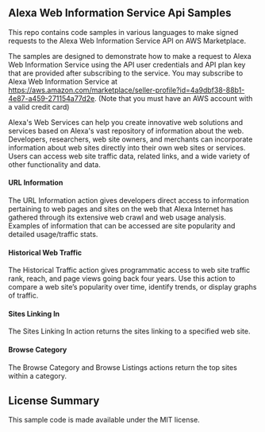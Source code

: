 ## Alexa Web Information Service Api Samples

This repo contains code samples in various languages to make signed requests to the Alexa Web Information Service API on AWS Marketplace.

The samples are designed to demonstrate how to make a request to Alexa Web Information Service using the API user credentials and API plan key that are provided after subscribing to the service. You may subscribe to Alexa Web Information Service at https://aws.amazon.com/marketplace/seller-profile?id=4a9dbf38-88b1-4e87-a459-271154a77d2e. (Note that you must have an AWS account with a valid credit card)

Alexa's Web Services can help you create innovative web solutions and services based on Alexa's vast repository of information about the web. Developers, researchers, web site owners, and merchants can incorporate information about web sites directly into their own web sites or services. Users can access web site traffic data, related links, and a wide variety of other functionality and data.

#### URL Information
The URL Information action gives developers direct access to information pertaining to web pages and sites on the web that Alexa Internet has gathered through its extensive web crawl and web usage analysis. Examples of information that can be accessed are site popularity and detailed usage/traffic stats. 

#### Historical Web Traffic
The Historical Traffic action gives programmatic access to web site traffic rank, reach, and page views going back four years. Use this action to compare a web site’s popularity over time, identify trends, or display graphs of traffic.

#### Sites Linking In
The Sites Linking In action returns the sites linking to a specified web site.

#### Browse Category
The Browse Category and Browse Listings actions return the top sites within a category.


## License Summary

This sample code is made available under the MIT license. 
